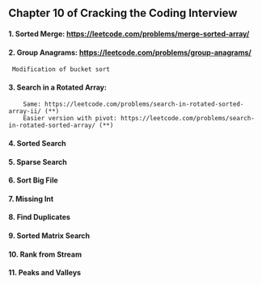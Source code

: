 ## Chapter 10 of Cracking the Coding Interview

#### 1. Sorted Merge: https://leetcode.com/problems/merge-sorted-array/

#### 2. Group Anagrams: https://leetcode.com/problems/group-anagrams/ 
    
     Modification of bucket sort

#### 3. Search in a Rotated Array:

        Same: https://leetcode.com/problems/search-in-rotated-sorted-array-ii/ (**)
        Easier version with pivot: https://leetcode.com/problems/search-in-rotated-sorted-array/ (**)

#### 4. Sorted Search

#### 5. Sparse Search

#### 6. Sort Big File

#### 7. Missing Int

#### 8. Find Duplicates

#### 9. Sorted Matrix Search

#### 10. Rank from Stream

#### 11. Peaks and Valleys
